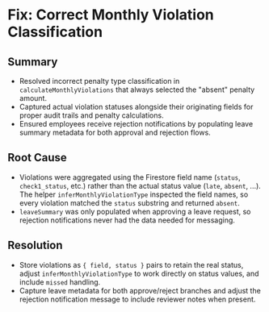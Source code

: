 # Fix: Correct Monthly Violation Classification

## Summary
- Resolved incorrect penalty type classification in `calculateMonthlyViolations` that always selected the "absent" penalty amount.
- Captured actual violation statuses alongside their originating fields for proper audit trails and penalty calculations.
- Ensured employees receive rejection notifications by populating leave summary metadata for both approval and rejection flows.

## Root Cause
- Violations were aggregated using the Firestore field name (`status`, `check1_status`, etc.) rather than the actual status value (`late`, `absent`, ...). The helper `inferMonthlyViolationType` inspected the field names, so every violation matched the `status` substring and returned `absent`.
- `leaveSummary` was only populated when approving a leave request, so rejection notifications never had the data needed for messaging.

## Resolution
- Store violations as `{ field, status }` pairs to retain the real status, adjust `inferMonthlyViolationType` to work directly on status values, and include `missed` handling.
- Capture leave metadata for both approve/reject branches and adjust the rejection notification message to include reviewer notes when present.


